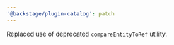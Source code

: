 ```yaml
---
'@backstage/plugin-catalog': patch
---
```


Replaced use of deprecated `compareEntityToRef` utility.
